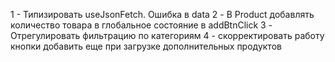 1 - Типизировать useJsonFetch. Ошибка в data
2 - В Product добавлять количество товара в глобальное состояние в addBtnClick
3 - Отрегулировать фильтрацию по категориям
4 - скорректировать работу кнопки добавить еще при загрузке дополнительных продуктов
